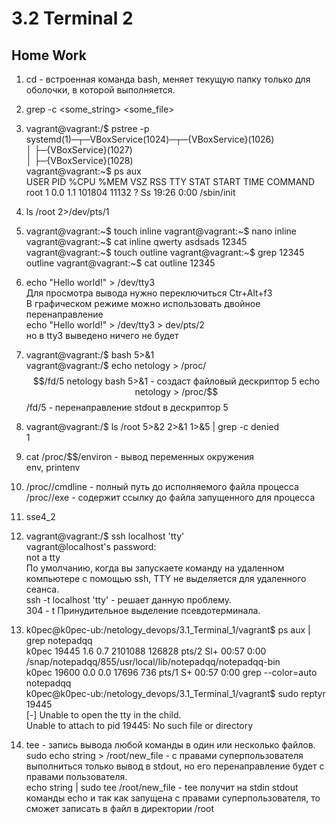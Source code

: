 # 3.2 Terminal 2
## Home Work
1. cd - встроенная команда bash, меняет текущую папку только для оболочки, в которой выполняется.
2. grep -c <some_string> <some_file>
3. vagrant@vagrant:/$ pstree -p  
    systemd(1)─┬─VBoxService(1024)─┬─{VBoxService}(1026)  
           │                       ├─{VBoxService}(1027)  
           │                       ├─{VBoxService}(1028)  
    vagrant@vagrant:~$ ps aux  
    USER         PID %CPU %MEM    VSZ   RSS TTY      STAT START   TIME COMMAND  
    root           1  0.0  1.1 101804 11132 ?        Ss   19:26   0:00 /sbin/init  

4. ls /root 2>/dev/pts/1
5. vagrant@vagrant:~$ touch inline
   vagrant@vagrant:~$ nano inline
   vagrant@vagrant:~$ cat inline
   qwerty
   asdsads
   12345
   vagrant@vagrant:~$ touch outline
   vagrant@vagrant:~$ grep 12345 <inline >outline 
   vagrant@vagrant:~$ cat outline
   12345

6. echo "Hello world!" > /dev/tty3  
   Для просмотра вывода нужно переключиться Ctr+Alt+f3  
   В графическом режиме можно использовать двойное перенаправление  
   echo "Hello world!" > /dev/tty3 > dev/pts/2  
   но в tty3 выведено ничего не будет  
7. vagrant@vagrant:/$ bash 5>&1  
   vagrant@vagrant:/$ echo netology > /proc/$$/fd/5  
   netology  
   bash 5>&1 - создаст файловый дескриптор 5  
   echo netology > /proc/$$/fd/5 - перенаправление stdout в дескриптор 5  
8. vagrant@vagrant:/$ ls /root 5>&2 2>&1 1>&5 | grep -c denied  
   1  
9. cat /proc/$$/environ -  вывод переменных окружения  
   env, printenv  
10. /proc/<PID>/cmdline - полный путь до исполняемого файла процесса  
    /proc/<PID>/exe - содержит ссылку до файла запущенного для процесса  
11. sse4_2  
12. vagrant@vagrant:/$ ssh localhost 'tty'  
    vagrant@localhost's password:  
    not a tty  
    По умолчанию, когда вы запускаете команду на удаленном компьютере с помощью ssh, TTY не выделяется для удаленного   сеанса.  
    ssh -t localhost 'tty' - решает данную проблему.  
    304 - t Принудительное выделение псевдотерминала.  
13. k0pec@k0pec-ub:/netology_devops/3.1_Terminal_1/vagrant$ ps aux | grep notepadqq  
    k0pec      19445  1.6  0.7 2101088 126828 pts/2  Sl+  00:57   0:00 /snap/notepadqq/855/usr/local/lib/notepadqq/notepadqq-bin  
    k0pec      19600  0.0  0.0  17696   736 pts/1    S+   00:57   0:00 grep --color=auto notepadqq  
    k0pec@k0pec-ub:/netology_devops/3.1_Terminal_1/vagrant$ sudo reptyr 19445  
    [-] Unable to open the tty in the child.  
    Unable to attach to pid 19445: No such file or directory  
14. tee - запись вывода любой команды в один или несколько файлов.  
    sudo echo string > /root/new_file - с правами суперпользователя выполниться только вывод в stdout, но его   перенаправление будет с правами пользователя.  
    echo string | sudo tee /root/new_file - tee получит на stdin stdout команды echo и так как запущена с правами   суперпользователя, то сможет записать в файл в директории /root  







